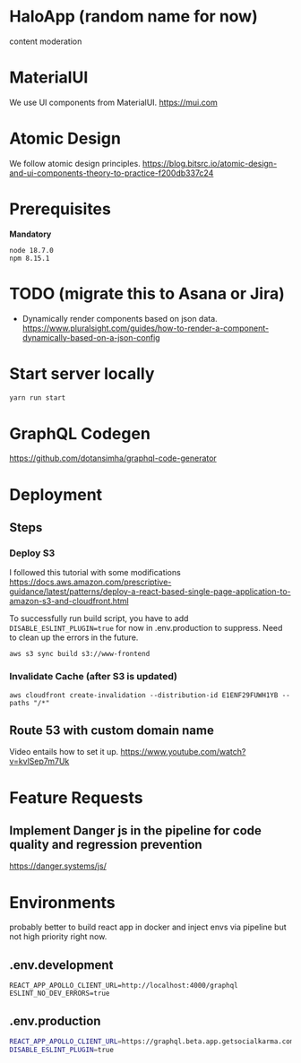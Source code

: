 # HaloApp (random name for now)
content moderation

# MaterialUI
We use UI components from MaterialUI.
https://mui.com


# Atomic Design
We follow atomic design principles. 
https://blog.bitsrc.io/atomic-design-and-ui-components-theory-to-practice-f200db337c24


# Prerequisites
**Mandatory**
```
node 18.7.0
npm 8.15.1
```

# TODO (migrate this to Asana or Jira)

* Dynamically render components based on json data.
https://www.pluralsight.com/guides/how-to-render-a-component-dynamically-based-on-a-json-config


# Start server locally
```sh
yarn run start
```

# GraphQL Codegen
https://github.com/dotansimha/graphql-code-generator


# Deployment

## Steps
### Deploy S3
I followed this tutorial with some modifications
https://docs.aws.amazon.com/prescriptive-guidance/latest/patterns/deploy-a-react-based-single-page-application-to-amazon-s3-and-cloudfront.html

To successfully run build script, you have to add `DISABLE_ESLINT_PLUGIN=true` for now in .env.production to suppress. Need to clean up the errors in the future.

```
aws s3 sync build s3://www-frontend
```
### Invalidate Cache (after S3 is updated)
```
aws cloudfront create-invalidation --distribution-id E1ENF29FUWH1YB --paths "/*"
```


## Route 53 with custom domain name
Video entails how to set it up.
https://www.youtube.com/watch?v=kvlSep7m7Uk

# Feature Requests

## Implement Danger js in the pipeline for code quality and regression prevention
https://danger.systems/js/


# Environments
probably better to build react app in docker and inject envs via pipeline but not high priority right now.

## .env.development
```
REACT_APP_APOLLO_CLIENT_URL=http://localhost:4000/graphql
ESLINT_NO_DEV_ERRORS=true
```

## .env.production
```sh
REACT_APP_APOLLO_CLIENT_URL=https://graphql.beta.app.getsocialkarma.com/graphql
DISABLE_ESLINT_PLUGIN=true
```